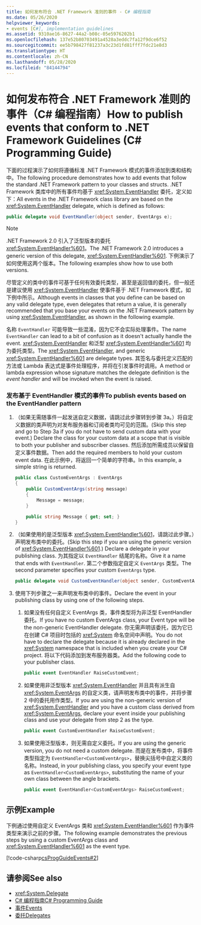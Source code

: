 ```yaml
---
title: 如何发布符合 .NET Framework 准则的事件 - C# 编程指南
ms.date: 05/26/2020
helpviewer_keywords:
- events [C#], implementation guidelines
ms.assetid: 9310ae16-8627-44a2-b08c-05e5976202b1
ms.openlocfilehash: 137e52b80703491a4528a3eddc7fa12f9dce6f52
ms.sourcegitcommit: ee5b798427f81237a3c23d1fd81fff7fdc21e8d3
ms.translationtype: HT
ms.contentlocale: zh-CN
ms.lasthandoff: 05/28/2020
ms.locfileid: "84144794"
---
```

# <a name="how-to-publish-events-that-conform-to-net-framework-guidelines-c-programming-guide"></a><span data-ttu-id="8ee3b-102">如何发布符合 .NET Framework 准则的事件（C# 编程指南）</span><span class="sxs-lookup"><span data-stu-id="8ee3b-102">How to publish events that conform to .NET Framework Guidelines (C# Programming Guide)</span></span>

<span data-ttu-id="8ee3b-103">下面的过程演示了如何将遵循标准 .NET Framework 模式的事件添加到类和结构中。</span><span class="sxs-lookup"><span data-stu-id="8ee3b-103">The following procedure demonstrates how to add events that follow the standard .NET Framework pattern to your classes and structs.</span></span> <span data-ttu-id="8ee3b-104">.NET Framework 类库中的所有事件均基于 <xref:System.EventHandler> 委托，定义如下：</span><span class="sxs-lookup"><span data-stu-id="8ee3b-104">All events in the .NET Framework class library are based on the <xref:System.EventHandler> delegate, which is defined as follows:</span></span>

```csharp
public delegate void EventHandler(object sender, EventArgs e);
```

> [!NOTE]
> <span data-ttu-id="8ee3b-105">.NET Framework 2.0 引入了泛型版本的委托 <xref:System.EventHandler%601>。</span><span class="sxs-lookup"><span data-stu-id="8ee3b-105">The .NET Framework 2.0 introduces a generic version of this delegate, <xref:System.EventHandler%601>.</span></span> <span data-ttu-id="8ee3b-106">下例演示了如何使用这两个版本。</span><span class="sxs-lookup"><span data-stu-id="8ee3b-106">The following examples show how to use both versions.</span></span>

<span data-ttu-id="8ee3b-107">尽管定义的类中的事件可基于任何有效委托类型，甚至是返回值的委托，但一般还是建议使用 <xref:System.EventHandler> 使事件基于 .NET Framework 模式，如下例中所示。</span><span class="sxs-lookup"><span data-stu-id="8ee3b-107">Although events in classes that you define can be based on any valid delegate type, even delegates that return a value, it is generally recommended that you base your events on the .NET Framework pattern by using <xref:System.EventHandler>, as shown in the following example.</span></span>

<span data-ttu-id="8ee3b-108">名称 `EventHandler` 可能导致一些混淆，因为它不会实际处理事件。</span><span class="sxs-lookup"><span data-stu-id="8ee3b-108">The name `EventHandler` can lead to a bit of confusion as it doesn't actually handle the event.</span></span> <span data-ttu-id="8ee3b-109"><xref:System.EventHandler> 和泛型 <xref:System.EventHandler%601> 均为委托类型。</span><span class="sxs-lookup"><span data-stu-id="8ee3b-109">The <xref:System.EventHandler>, and generic <xref:System.EventHandler%601> are delegate types.</span></span> <span data-ttu-id="8ee3b-110">其签名与委托定义匹配的方法或 Lambda 表达式是事件处理程序，并将在引发事件时调用。</span><span class="sxs-lookup"><span data-stu-id="8ee3b-110">A method or lambda expression whose signature matches the delegate definition is the *event handler* and will be invoked when the event is raised.</span></span>

### <a name="to-publish-events-based-on-the-eventhandler-pattern"></a><span data-ttu-id="8ee3b-111">发布基于 EventHandler 模式的事件</span><span class="sxs-lookup"><span data-stu-id="8ee3b-111">To publish events based on the EventHandler pattern</span></span>

1. <span data-ttu-id="8ee3b-112">（如果无需随事件一起发送自定义数据，请跳过此步骤转到步骤 3a。）将自定义数据的类声明为对发布服务器和订阅者类均可见的范围。</span><span class="sxs-lookup"><span data-stu-id="8ee3b-112">(Skip this step and go to Step 3a if you do not have to send custom data with your event.) Declare the class for your custom data at a scope that is visible to both your publisher and subscriber classes.</span></span> <span data-ttu-id="8ee3b-113">然后添加所需成员以保留自定义事件数据。</span><span class="sxs-lookup"><span data-stu-id="8ee3b-113">Then add the required members to hold your custom event data.</span></span> <span data-ttu-id="8ee3b-114">在此示例中，将返回一个简单的字符串。</span><span class="sxs-lookup"><span data-stu-id="8ee3b-114">In this example, a simple string is returned.</span></span>

    ```csharp
    public class CustomEventArgs : EventArgs
    {
        public CustomEventArgs(string message)
        {
            Message = message;
        }

        public string Message { get; set; }
    }
    ```

2. <span data-ttu-id="8ee3b-115">（如果使用的是泛型版本 <xref:System.EventHandler%601>，请跳过此步骤。）声明发布类中的委托。</span><span class="sxs-lookup"><span data-stu-id="8ee3b-115">(Skip this step if you are using the generic version of <xref:System.EventHandler%601>.) Declare a delegate in your publishing class.</span></span> <span data-ttu-id="8ee3b-116">为其指定以 `EventHandler` 结尾的名称。</span><span class="sxs-lookup"><span data-stu-id="8ee3b-116">Give it a name that ends with `EventHandler`.</span></span> <span data-ttu-id="8ee3b-117">第二个参数指定自定义 `EventArgs` 类型。</span><span class="sxs-lookup"><span data-stu-id="8ee3b-117">The second parameter specifies your custom `EventArgs` type.</span></span>

    ```csharp
    public delegate void CustomEventHandler(object sender, CustomEventArgs args);
    ```

3. <span data-ttu-id="8ee3b-118">使用下列步骤之一来声明发布类中的事件。</span><span class="sxs-lookup"><span data-stu-id="8ee3b-118">Declare the event in your publishing class by using one of the following steps.</span></span>

    1. <span data-ttu-id="8ee3b-119">如果没有任何自定义 EventArgs 类，事件类型将为非泛型 EventHandler 委托。</span><span class="sxs-lookup"><span data-stu-id="8ee3b-119">If you have no custom EventArgs class, your Event type will be the non-generic EventHandler delegate.</span></span> <span data-ttu-id="8ee3b-120">你无需声明该委托，因为它已在创建 C# 项目时包括的 <xref:System> 命名空间中声明。</span><span class="sxs-lookup"><span data-stu-id="8ee3b-120">You do not have to declare the delegate because it is already declared in the <xref:System> namespace that is included when you create your C# project.</span></span> <span data-ttu-id="8ee3b-121">将以下代码添加到发布服务器类。</span><span class="sxs-lookup"><span data-stu-id="8ee3b-121">Add the following code to your publisher class.</span></span>

        ```csharp
        public event EventHandler RaiseCustomEvent;
        ```

    2. <span data-ttu-id="8ee3b-122">如果使用非泛型版本 <xref:System.EventHandler> 并且具有派生自 <xref:System.EventArgs> 的自定义类，请声明发布类中的事件，并将步骤 2 中的委托用作类型。</span><span class="sxs-lookup"><span data-stu-id="8ee3b-122">If you are using the non-generic version of <xref:System.EventHandler> and you have a custom class derived from <xref:System.EventArgs>, declare your event inside your publishing class and use your delegate from step 2 as the type.</span></span>

        ```csharp
        public event CustomEventHandler RaiseCustomEvent;
        ```

    3. <span data-ttu-id="8ee3b-123">如果使用泛型版本，则无需自定义委托。</span><span class="sxs-lookup"><span data-stu-id="8ee3b-123">If you are using the generic version, you do not need a custom delegate.</span></span> <span data-ttu-id="8ee3b-124">而是在发布类中，将事件类型指定为 `EventHandler<CustomEventArgs>`，替换尖括号中自定义类的名称。</span><span class="sxs-lookup"><span data-stu-id="8ee3b-124">Instead, in your publishing class, you specify your event type as `EventHandler<CustomEventArgs>`, substituting the name of your own class between the angle brackets.</span></span>

        ```csharp
        public event EventHandler<CustomEventArgs> RaiseCustomEvent;
        ```

## <a name="example"></a><span data-ttu-id="8ee3b-125">示例</span><span class="sxs-lookup"><span data-stu-id="8ee3b-125">Example</span></span>

<span data-ttu-id="8ee3b-126">下例通过使用自定义 EventArgs 类和 <xref:System.EventHandler%601> 作为事件类型来演示之前的步骤。</span><span class="sxs-lookup"><span data-stu-id="8ee3b-126">The following example demonstrates the previous steps by using a custom EventArgs class and <xref:System.EventHandler%601> as the event type.</span></span>

[!code-csharp[csProgGuideEvents#2](~/samples/snippets/csharp/VS_Snippets_VBCSharp/csProgGuideEvents/CS/Events.cs#2)]

## <a name="see-also"></a><span data-ttu-id="8ee3b-127">请参阅</span><span class="sxs-lookup"><span data-stu-id="8ee3b-127">See also</span></span>

- <xref:System.Delegate>
- [<span data-ttu-id="8ee3b-128">C# 编程指南</span><span class="sxs-lookup"><span data-stu-id="8ee3b-128">C# Programming Guide</span></span>](../index.md)
- [<span data-ttu-id="8ee3b-129">事件</span><span class="sxs-lookup"><span data-stu-id="8ee3b-129">Events</span></span>](index.md)
- [<span data-ttu-id="8ee3b-130">委托</span><span class="sxs-lookup"><span data-stu-id="8ee3b-130">Delegates</span></span>](../delegates/index.md)
